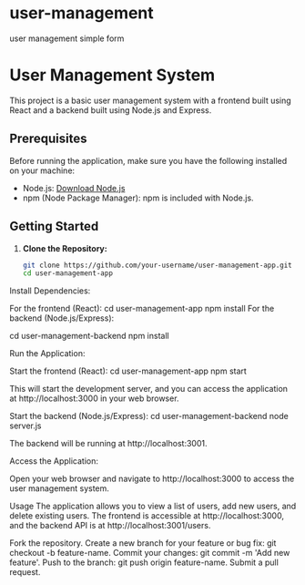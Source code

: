 # user-management
user management simple form
# User Management System

This project is a basic user management system with a frontend built using React and a backend built using Node.js and Express.

## Prerequisites

Before running the application, make sure you have the following installed on your machine:

- Node.js: [Download Node.js](https://nodejs.org/)
- npm (Node Package Manager): npm is included with Node.js.

## Getting Started

1. **Clone the Repository:**

   ```bash
   git clone https://github.com/your-username/user-management-app.git
   cd user-management-app
Install Dependencies:

For the frontend (React):
cd user-management-app
npm install
For the backend (Node.js/Express):

cd user-management-backend
npm install

Run the Application:

Start the frontend (React):
cd user-management-app
npm start

This will start the development server, and you can access the application at http://localhost:3000 in your web browser.

Start the backend (Node.js/Express):
cd user-management-backend
node server.js

The backend will be running at http://localhost:3001.

Access the Application:

Open your web browser and navigate to http://localhost:3000 to access the user management system.

Usage
The application allows you to view a list of users, add new users, and delete existing users.
The frontend is accessible at http://localhost:3000, and the backend API is at http://localhost:3001/users.


Fork the repository.
Create a new branch for your feature or bug fix: git checkout -b feature-name.
Commit your changes: git commit -m 'Add new feature'.
Push to the branch: git push origin feature-name.
Submit a pull request.
